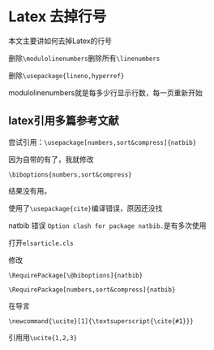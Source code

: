 # Latex 去掉行号

本文主要讲如何去掉Latex的行号


<!--more-->

删除`\modulolinenumbers`删除所有`\linenumbers`

删除`\usepackage{lineno,hyperref}`

modulolinenumbers就是每多少行显示行数，每一页重新开始

## latex引用多篇参考文献

尝试引用：`\usepackage[numbers,sort&compress]{natbib}`

因为自带的有了，我就修改

```
\biboptions{numbers,sort&compress}

```

结果没有用。


使用了`\usepackage{cite}`编译错误，原因还没找

natbib 错误 `Option clash for package natbib.`是有多次使用

打开`elsarticle.cls`

修改
```
\RequirePackage[\@biboptions]{natbib}

```
```
\RequirePackage[numbers,sort&compress]{natbib}

```
在导言

```
\newcommand{\ucite}[1]{\textsuperscript{\cite{#1}}}

```

引用用`\ucite{1,2,3}`

